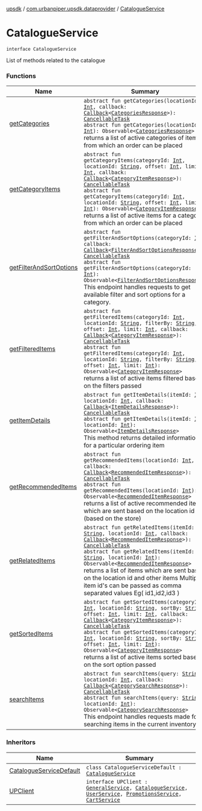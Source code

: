 [upsdk](../../index.md) / [com.urbanpiper.upsdk.dataprovider](../index.md) / [CatalogueService](./index.md)

# CatalogueService

`interface CatalogueService`

List of methods related to the catalogue

### Functions

| Name | Summary |
|---|---|
| [getCategories](get-categories.md) | `abstract fun getCategories(locationId: `[`Int`](https://kotlinlang.org/api/latest/jvm/stdlib/kotlin/-int/index.html)`, callback: `[`Callback`](../-callback/index.md)`<`[`CategoriesResponse`](../../com.urbanpiper.upsdk.model.networkresponse/-categories-response/index.md)`>): `[`CancellableTask`](../-cancellable-task/index.md)<br>`abstract fun getCategories(locationId: `[`Int`](https://kotlinlang.org/api/latest/jvm/stdlib/kotlin/-int/index.html)`): Observable<`[`CategoriesResponse`](../../com.urbanpiper.upsdk.model.networkresponse/-categories-response/index.md)`>`<br>returns a list of active categories of items from which an order can be placed |
| [getCategoryItems](get-category-items.md) | `abstract fun getCategoryItems(categoryId: `[`Int`](https://kotlinlang.org/api/latest/jvm/stdlib/kotlin/-int/index.html)`, locationId: `[`String`](https://kotlinlang.org/api/latest/jvm/stdlib/kotlin/-string/index.html)`, offset: `[`Int`](https://kotlinlang.org/api/latest/jvm/stdlib/kotlin/-int/index.html)`, limit: `[`Int`](https://kotlinlang.org/api/latest/jvm/stdlib/kotlin/-int/index.html)`, callback: `[`Callback`](../-callback/index.md)`<`[`CategoryItemResponse`](../../com.urbanpiper.upsdk.model.networkresponse/-category-item-response/index.md)`>): `[`CancellableTask`](../-cancellable-task/index.md)<br>`abstract fun getCategoryItems(categoryId: `[`Int`](https://kotlinlang.org/api/latest/jvm/stdlib/kotlin/-int/index.html)`, locationId: `[`String`](https://kotlinlang.org/api/latest/jvm/stdlib/kotlin/-string/index.html)`, offset: `[`Int`](https://kotlinlang.org/api/latest/jvm/stdlib/kotlin/-int/index.html)`, limit: `[`Int`](https://kotlinlang.org/api/latest/jvm/stdlib/kotlin/-int/index.html)`): Observable<`[`CategoryItemResponse`](../../com.urbanpiper.upsdk.model.networkresponse/-category-item-response/index.md)`>`<br>returns a list of active items for a category from which an order can be placed |
| [getFilterAndSortOptions](get-filter-and-sort-options.md) | `abstract fun getFilterAndSortOptions(categoryId: `[`Int`](https://kotlinlang.org/api/latest/jvm/stdlib/kotlin/-int/index.html)`, callback: `[`Callback`](../-callback/index.md)`<`[`FilterAndSortOptionsResponse`](../../com.urbanpiper.upsdk.model.networkresponse/-filter-and-sort-options-response/index.md)`>): `[`CancellableTask`](../-cancellable-task/index.md)<br>`abstract fun getFilterAndSortOptions(categoryId: `[`Int`](https://kotlinlang.org/api/latest/jvm/stdlib/kotlin/-int/index.html)`): Observable<`[`FilterAndSortOptionsResponse`](../../com.urbanpiper.upsdk.model.networkresponse/-filter-and-sort-options-response/index.md)`>`<br>This endpoint handles requests to get available filter and sort options for a category. |
| [getFilteredItems](get-filtered-items.md) | `abstract fun getFilteredItems(categoryId: `[`Int`](https://kotlinlang.org/api/latest/jvm/stdlib/kotlin/-int/index.html)`, locationId: `[`String`](https://kotlinlang.org/api/latest/jvm/stdlib/kotlin/-string/index.html)`, filterBy: `[`String`](https://kotlinlang.org/api/latest/jvm/stdlib/kotlin/-string/index.html)`, offset: `[`Int`](https://kotlinlang.org/api/latest/jvm/stdlib/kotlin/-int/index.html)`, limit: `[`Int`](https://kotlinlang.org/api/latest/jvm/stdlib/kotlin/-int/index.html)`, callback: `[`Callback`](../-callback/index.md)`<`[`CategoryItemResponse`](../../com.urbanpiper.upsdk.model.networkresponse/-category-item-response/index.md)`>): `[`CancellableTask`](../-cancellable-task/index.md)<br>`abstract fun getFilteredItems(categoryId: `[`Int`](https://kotlinlang.org/api/latest/jvm/stdlib/kotlin/-int/index.html)`, locationId: `[`String`](https://kotlinlang.org/api/latest/jvm/stdlib/kotlin/-string/index.html)`, filterBy: `[`String`](https://kotlinlang.org/api/latest/jvm/stdlib/kotlin/-string/index.html)`, offset: `[`Int`](https://kotlinlang.org/api/latest/jvm/stdlib/kotlin/-int/index.html)`, limit: `[`Int`](https://kotlinlang.org/api/latest/jvm/stdlib/kotlin/-int/index.html)`): Observable<`[`CategoryItemResponse`](../../com.urbanpiper.upsdk.model.networkresponse/-category-item-response/index.md)`>`<br>returns a list of active items filtered based on the filters passed |
| [getItemDetails](get-item-details.md) | `abstract fun getItemDetails(itemId: `[`Int`](https://kotlinlang.org/api/latest/jvm/stdlib/kotlin/-int/index.html)`, locationId: `[`Int`](https://kotlinlang.org/api/latest/jvm/stdlib/kotlin/-int/index.html)`, callback: `[`Callback`](../-callback/index.md)`<`[`ItemDetailsResponse`](../../com.urbanpiper.upsdk.model.networkresponse/-item-details-response/index.md)`>): `[`CancellableTask`](../-cancellable-task/index.md)<br>`abstract fun getItemDetails(itemId: `[`Int`](https://kotlinlang.org/api/latest/jvm/stdlib/kotlin/-int/index.html)`, locationId: `[`Int`](https://kotlinlang.org/api/latest/jvm/stdlib/kotlin/-int/index.html)`): Observable<`[`ItemDetailsResponse`](../../com.urbanpiper.upsdk.model.networkresponse/-item-details-response/index.md)`>`<br>This method returns detailed information for a particular ordering item |
| [getRecommendedItems](get-recommended-items.md) | `abstract fun getRecommendedItems(locationId: `[`Int`](https://kotlinlang.org/api/latest/jvm/stdlib/kotlin/-int/index.html)`, callback: `[`Callback`](../-callback/index.md)`<`[`RecommendedItemResponse`](../../com.urbanpiper.upsdk.model.networkresponse/-recommended-item-response/index.md)`>): `[`CancellableTask`](../-cancellable-task/index.md)<br>`abstract fun getRecommendedItems(locationId: `[`Int`](https://kotlinlang.org/api/latest/jvm/stdlib/kotlin/-int/index.html)`): Observable<`[`RecommendedItemResponse`](../../com.urbanpiper.upsdk.model.networkresponse/-recommended-item-response/index.md)`>`<br>returns a list of active recommended items which are sent based on the location id (based on the store) |
| [getRelatedItems](get-related-items.md) | `abstract fun getRelatedItems(itemId: `[`String`](https://kotlinlang.org/api/latest/jvm/stdlib/kotlin/-string/index.html)`, locationId: `[`Int`](https://kotlinlang.org/api/latest/jvm/stdlib/kotlin/-int/index.html)`, callback: `[`Callback`](../-callback/index.md)`<`[`RecommendedItemResponse`](../../com.urbanpiper.upsdk.model.networkresponse/-recommended-item-response/index.md)`>): `[`CancellableTask`](../-cancellable-task/index.md)<br>`abstract fun getRelatedItems(itemId: `[`String`](https://kotlinlang.org/api/latest/jvm/stdlib/kotlin/-string/index.html)`, locationId: `[`Int`](https://kotlinlang.org/api/latest/jvm/stdlib/kotlin/-int/index.html)`): Observable<`[`RecommendedItemResponse`](../../com.urbanpiper.upsdk.model.networkresponse/-recommended-item-response/index.md)`>`<br>returns a list of items which are sent based on the location id and other items Multiple item id's can be passed as comma separated values Eg( id1,id2,id3 ) |
| [getSortedItems](get-sorted-items.md) | `abstract fun getSortedItems(categoryId: `[`Int`](https://kotlinlang.org/api/latest/jvm/stdlib/kotlin/-int/index.html)`, locationId: `[`String`](https://kotlinlang.org/api/latest/jvm/stdlib/kotlin/-string/index.html)`, sortBy: `[`String`](https://kotlinlang.org/api/latest/jvm/stdlib/kotlin/-string/index.html)`, offset: `[`Int`](https://kotlinlang.org/api/latest/jvm/stdlib/kotlin/-int/index.html)`, limit: `[`Int`](https://kotlinlang.org/api/latest/jvm/stdlib/kotlin/-int/index.html)`, callback: `[`Callback`](../-callback/index.md)`<`[`CategoryItemResponse`](../../com.urbanpiper.upsdk.model.networkresponse/-category-item-response/index.md)`>): `[`CancellableTask`](../-cancellable-task/index.md)<br>`abstract fun getSortedItems(categoryId: `[`Int`](https://kotlinlang.org/api/latest/jvm/stdlib/kotlin/-int/index.html)`, locationId: `[`String`](https://kotlinlang.org/api/latest/jvm/stdlib/kotlin/-string/index.html)`, sortBy: `[`String`](https://kotlinlang.org/api/latest/jvm/stdlib/kotlin/-string/index.html)`, offset: `[`Int`](https://kotlinlang.org/api/latest/jvm/stdlib/kotlin/-int/index.html)`, limit: `[`Int`](https://kotlinlang.org/api/latest/jvm/stdlib/kotlin/-int/index.html)`): Observable<`[`CategoryItemResponse`](../../com.urbanpiper.upsdk.model.networkresponse/-category-item-response/index.md)`>`<br>returns a list of active items sorted based on the sort option passed |
| [searchItems](search-items.md) | `abstract fun searchItems(query: `[`String`](https://kotlinlang.org/api/latest/jvm/stdlib/kotlin/-string/index.html)`, locationId: `[`Int`](https://kotlinlang.org/api/latest/jvm/stdlib/kotlin/-int/index.html)`, callback: `[`Callback`](../-callback/index.md)`<`[`CategorySearchResponse`](../../com.urbanpiper.upsdk.model.networkresponse/-category-search-response/index.md)`>): `[`CancellableTask`](../-cancellable-task/index.md)<br>`abstract fun searchItems(query: `[`String`](https://kotlinlang.org/api/latest/jvm/stdlib/kotlin/-string/index.html)`, locationId: `[`Int`](https://kotlinlang.org/api/latest/jvm/stdlib/kotlin/-int/index.html)`): Observable<`[`CategorySearchResponse`](../../com.urbanpiper.upsdk.model.networkresponse/-category-search-response/index.md)`>`<br>This endpoint handles requests made for searching items in the current inventory. |

### Inheritors

| Name | Summary |
|---|---|
| [CatalogueServiceDefault](../-catalogue-service-default/index.md) | `class CatalogueServiceDefault : `[`CatalogueService`](./index.md) |
| [UPClient](../-u-p-client/index.md) | `interface UPClient : `[`GeneralService`](../-general-service/index.md)`, `[`CatalogueService`](./index.md)`, `[`UserService`](../-user-service/index.md)`, `[`PromotionsService`](../-promotions-service/index.md)`, `[`CartService`](../-cart-service/index.md) |
